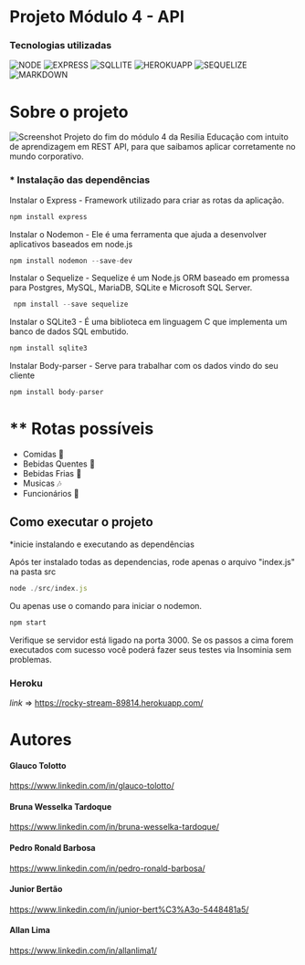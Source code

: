 # Projeto Módulo 4 - API 
### Tecnologias utilizadas
![NODE](https://img.shields.io/badge/Node.js-43853D?style=for-the-badge&logo=node.js&logoColor=white) ![EXPRESS](https://img.shields.io/badge/Express.js-404D59?style=for-the-badge) ![SQLLITE](https://img.shields.io/badge/SQLite-07405E?style=for-the-badge&logo=sqlite&logoColor=white) ![HEROKUAPP](https://img.shields.io/badge/Heroku-430098?style=for-the-badge&logo=heroku&logoColor=white) ![SEQUELIZE](https://camo.githubusercontent.com/0a4aff6e255d17730282bc6b00ed6c73a3f09bca95365a4f5d73462106f8a789/68747470733a2f2f696d672e736869656c64732e696f2f7374617469632f76313f7374796c653d666f722d7468652d6261646765266d6573736167653d53657175656c697a6526636f6c6f723d323232323232266c6f676f3d53657175656c697a65266c6f676f436f6c6f723d353242304537266c6162656c3d) ![MARKDOWN](https://img.shields.io/badge/Markdown-000000?style=for-the-badge&logo=markdown&logoColor=white) 

# Sobre o projeto

![Screenshot](https://uploaddeimagens.com.br/images/003/354/672/full/Amarelo_e_Preto_Topografia_Abstrato_T%C3%A1tico_Banner_para_Twitch.png?1627406948)
Projeto do fim do módulo 4 da Resilia Educação com intuito de aprendizagem em REST API, para que saibamos aplicar corretamente no mundo corporativo.

### * **Instalação das dependências** 

Instalar o Express - Framework utilizado para criar as rotas da aplicação.

```jsx
npm install express
```

Instalar o Nodemon - Ele é uma ferramenta que ajuda a desenvolver aplicativos baseados em node.js

```jsx
npm install nodemon --save-dev
```

Instalar o Sequelize - Sequelize é um Node.js ORM baseado em promessa para Postgres, MySQL, MariaDB, SQLite e Microsoft SQL Server.

```jsx
 npm install --save sequelize
```
Instalar o SQLite3 - É uma biblioteca em linguagem C que implementa um banco de dados SQL embutido.

```jsx
npm install sqlite3
```

Instalar Body-parser - Serve para trabalhar com os dados vindo do seu cliente

```jsx
npm install body-parser
```


# ** Rotas possíveis 
- Comidas 🍔
- Bebidas Quentes 🍹
- Bebidas Frias 🍻
- Musicas 🎶
- Funcionários 🙋

## Como executar o projeto

*inicie instalando e executando as dependências

Após ter instalado todas as dependencias, rode apenas o arquivo "index.js" na pasta src

```jsx
node ./src/index.js
```
Ou apenas use o comando para iniciar o nodemon.

```jsx
npm start
```
Verifique se servidor está ligado na porta 3000.
Se os passos a cima forem executados com sucesso você poderá fazer seus testes via Insominia sem problemas.

 ### Heroku

*link* => https://rocky-stream-89814.herokuapp.com/

 # Autores
 
 #### Glauco Tolotto
 https://www.linkedin.com/in/glauco-tolotto/
 #### Bruna Wesselka Tardoque
 https://www.linkedin.com/in/bruna-wesselka-tardoque/
 #### Pedro Ronald Barbosa
 https://www.linkedin.com/in/pedro-ronald-barbosa/
 #### Junior Bertão
 https://www.linkedin.com/in/junior-bert%C3%A3o-5448481a5/
 #### Allan Lima
 https://www.linkedin.com/in/allanlima1/
